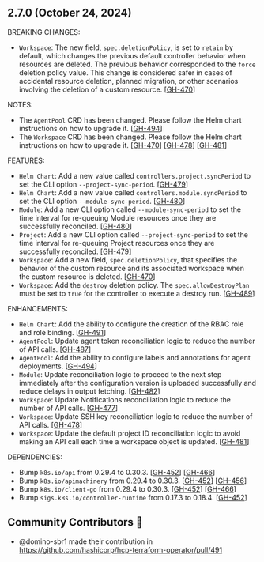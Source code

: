 ## 2.7.0 (October 24, 2024)

BREAKING CHANGES:

* `Workspace`: The new field, `spec.deletionPolicy`, is set to `retain` by default, which changes the previous default controller behavior when resources are deleted. The previous behavior corresponded to the `force` deletion policy value. This change is considered safer in cases of accidental resource deletion, planned migration, or other scenarios involving the deletion of a custom resource. [[GH-470](https://github.com/hashicorp/hcp-terraform-operator/pull/470)]

NOTES:

* The `AgentPool` CRD has been changed. Please follow the Helm chart instructions on how to upgrade it. [[GH-494](https://github.com/hashicorp/hcp-terraform-operator/pull/494)]
* The `Workspace` CRD has been changed. Please follow the Helm chart instructions on how to upgrade it. [[GH-470](https://github.com/hashicorp/hcp-terraform-operator/pull/470)] [[GH-478](https://github.com/hashicorp/hcp-terraform-operator/pull/478)] [[GH-481](https://github.com/hashicorp/hcp-terraform-operator/pull/481)]

FEATURES:

* `Helm Chart`: Add a new value called `controllers.project.syncPeriod` to set the CLI option `--project-sync-period`. [[GH-479](https://github.com/hashicorp/hcp-terraform-operator/pull/479)]
* `Helm Chart`: Add a new value called `controllers.module.syncPeriod` to set the CLI option `--module-sync-period`. [[GH-480](https://github.com/hashicorp/hcp-terraform-operator/pull/480)]
* `Module`: Add a new CLI option called `--module-sync-period` to set the time interval for re-queuing Module resources once they are successfully reconciled. [[GH-480](https://github.com/hashicorp/hcp-terraform-operator/pull/480)]
* `Project`: Add a new CLI option called `--project-sync-period` to set the time interval for re-queuing Project resources once they are successfully reconciled. [[GH-479](https://github.com/hashicorp/hcp-terraform-operator/pull/479)]
* `Workspace`: Add a new field, `spec.deletionPolicy`, that specifies the behavior of the custom resource and its associated workspace when the custom resource is deleted. [[GH-470](https://github.com/hashicorp/hcp-terraform-operator/pull/470)]
* `Workspace`: Add the `destroy` deletion policy. The `spec.allowDestroyPlan` must be set to `true` for the controller to execute a destroy run. [[GH-489](https://github.com/hashicorp/hcp-terraform-operator/pull/489)]

ENHANCEMENTS:

* `Helm Chart`: Add the ability to configure the creation of the RBAC role and role binding. [[GH-491](https://github.com/hashicorp/hcp-terraform-operator/pull/491)]
* `AgentPool`: Update agent token reconciliation logic to reduce the number of API calls. [[GH-487](https://github.com/hashicorp/hcp-terraform-operator/pull/487)]
* `AgentPool`: Add the ability to configure labels and annotations for agent deployments. [[GH-494](https://github.com/hashicorp/hcp-terraform-operator/pull/494)]
* `Module`: Update reconciliation logic to proceed to the next step immediately after the configuration version is uploaded successfully and reduce delays in output fetching. [[GH-482](https://github.com/hashicorp/hcp-terraform-operator/pull/482)]
* `Workspace`: Update Notifications reconciliation logic to reduce the number of API calls. [[GH-477](https://github.com/hashicorp/hcp-terraform-operator/pull/477)]
* `Workspace`: Update SSH key reconciliation logic to reduce the number of API calls. [[GH-478](https://github.com/hashicorp/hcp-terraform-operator/pull/478)]
* `Workspace`: Update the default project ID reconciliation logic to avoid making an API call each time a workspace object is updated. [[GH-481](https://github.com/hashicorp/hcp-terraform-operator/pull/481)]

DEPENDENCIES:

* Bump `k8s.io/api` from 0.29.4 to 0.30.3. [[GH-452](https://github.com/hashicorp/hcp-terraform-operator/pull/452)] [[GH-466](https://github.com/hashicorp/hcp-terraform-operator/pull/466)]
* Bump `k8s.io/apimachinery` from 0.29.4 to 0.30.3. [[GH-452](https://github.com/hashicorp/hcp-terraform-operator/pull/452)] [[GH-456](https://github.com/hashicorp/hcp-terraform-operator/pull/456)]
* Bump `k8s.io/client-go` from 0.29.4 to 0.30.3. [[GH-452](https://github.com/hashicorp/hcp-terraform-operator/pull/452)] [[GH-466](https://github.com/hashicorp/hcp-terraform-operator/pull/466)]
* Bump `sigs.k8s.io/controller-runtime` from 0.17.3 to 0.18.4. [[GH-452](https://github.com/hashicorp/hcp-terraform-operator/pull/452)]

## Community Contributors :raised_hands:

- @domino-sbr1 made their contribution in https://github.com/hashicorp/hcp-terraform-operator/pull/491

